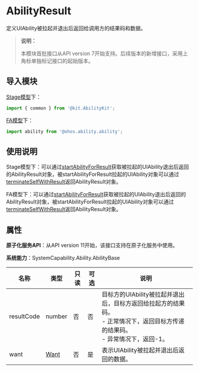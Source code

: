 # AbilityResult
<!--Kit: Ability Kit-->
<!--Subsystem: Ability-->
<!--Owner: @zhu-feimo-->
<!--Designer: @ccllee1-->
<!--Tester: @lixueqing513-->
<!--Adviser: @huipeizi-->

定义UIAbility被拉起并退出后返回给调用方的结果码和数据。

> **说明：**
>
> 本模块首批接口从API version 7开始支持。后续版本的新增接口，采用上角标单独标记接口的起始版本。

## 导入模块

[Stage模型](../../application-models/ability-terminology.md#stage模型)下：
```ts
import { common } from '@kit.AbilityKit';
```

[FA模型](../../application-models/ability-terminology.md#fa模型)下：
```ts
import ability from '@ohos.ability.ability';
```

## 使用说明

Stage模型下：可以通过[startAbilityForResult](js-apis-inner-application-uiAbilityContext.md#startabilityforresult)获取被拉起的UIAbility退出后返回的AbilityResult对象，被startAbilityForResult拉起的UIAbility对象可以通过[terminateSelfWithResult](js-apis-inner-application-uiAbilityContext.md#terminateselfwithresult)返回AbilityResult对象。

FA模型下：可以通过[startAbilityForResult](js-apis-ability-featureAbility.md#featureabilitystartabilityforresult7)获取被拉起的UIAbility退出后返回的AbilityResult对象，被startAbilityForResult拉起的UIAbility对象可以通过[terminateSelfWithResult](js-apis-ability-featureAbility.md#featureabilityterminateselfwithresult7)返回AbilityResult对象。

## 属性

**原子化服务API**：从API version 11开始，该接口支持在原子化服务中使用。

**系统能力**：SystemCapability.Ability.AbilityBase

| 名称        |  类型                 | 只读 | 可选 | 说明                                                         |
| ----------- | -------------------- | ---- | ---- | ------------------------------------------------------------ |
| resultCode  | number               | 否   | 否   | 目标方的UIAbility被拉起并退出后，目标方返回给拉起方的结果码。<br/>-&nbsp;正常情况下，返回目标方传递的结果码。<br/>-&nbsp;异常情况下，返回-1。                                |
| want  | [Want](js-apis-app-ability-want.md) | 否   | 是   | 表示UIAbility被拉起并退出后返回的数据。 |
